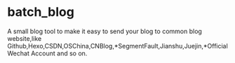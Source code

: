 # batch_blog
A small blog tool to make it easy to send your blog to common blog website,like Github,Hexo,CSDN,OSChina,CNBlog,*SegmentFault,Jianshu,Juejin,*Official Wechat Account and so on.